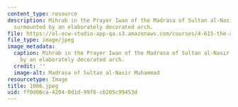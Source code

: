 ```yaml
---
content_type: resource
description: Mihrab in the Prayer Iwan of the Madrasa of Sultan al-Nasir Muhammad,
  surmounted by an elaborately decorated arch.
file: https://ol-ocw-studio-app-qa.s3.amazonaws.com/courses/4-615-the-architecture-of-cairo-spring-2002/ff0d06ca42040d1d99f6cb205c99453d_1066.jpeg
file_type: image/jpeg
image_metadata:
  caption: Mihrab in the Prayer Iwan of the Madrasa of Sultan al-Nasir Muhammad, surmounted
    by an elaborately decorated arch.
  credit: ''
  image-alt: Madrasa of Sultan al-Nasir Muhammad
resourcetype: Image
title: 1066.jpeg
uid: ff0d06ca-4204-0d1d-99f6-cb205c99453d
---
```


